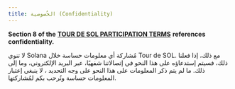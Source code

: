 ```yaml
---
title: الخُصوصية (Confidentiality)
---
```


**Section 8 of the** [**TOUR DE SOL PARTICIPATION TERMS**](https://drive.google.com/file/d/15ueLG6VJoQ5Hx4rnpjFeuL3pG5DbrBbE/view) **references confidentiality.**

لا تنوي Solana مُشاركة أي معلومات حساسة خلال Tour de SOL. مع ذلك، إذا فعلنا ذلك، فسيتم إستدعاؤه على هذا النحو في إتصالاتنا شفهيًا، عبر البريد الإلكتروني، وما إلى ذلك. ما لم يتم ذكر المعلومات على هذا النحو على وجه التحديد ، لا ينبغي إعتبار المعلومات حساسة ونُرحب بكم لمُشاركتها.
